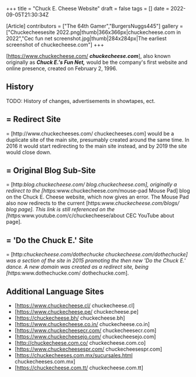 +++
title = "Chuck E. Cheese Website"
draft = false
tags = []
date = 2022-09-05T21:30:34Z

[Article]
contributors = ["The 64th Gamer","BurgersNuggs445"]
gallery = ["Chuckecheesesite 2022.png|thumb|366x366px|chuckecheese.com in 2022","Cec fun net screenshot.jpg|thumb|284x284px|The earliest screenshot of chuckecheese.com"]
+++

[https://www.chuckecheese.com/ <b><i>chuckecheese.com</b></i>], also known originally as <b><i>Chuck E.'s Fun Net,</b></i> would be the company's first website and online presence, created on February 2, 1996.

<h2> History </h2>

TODO: History of changes, advertisements in showtapes, ect.

<h2>= Redirect Site </h2>=
[http://www.chuckecheeses.com/ chuckecheeses.com] would be a duplicate site of the main site, presumably created around the same time. In 2016 it would start redirecting to the main site instead, and by 2019 the site would close down.

<h2>= Original Blog Sub-Site </h2>=
[http:<i>blog.chuckecheese.com/ blog.chuckecheese.com], originally a redirect to the [https:</i>www.chuckecheese.com/mouse-pad Mouse Pad] blog on the Chuck E. Cheese website, which now gives an error. The Mouse Pad also now redirects to the current [https:<i>www.chuckecheese.com/blogs/ blog page]. This link is still referenced on the [https:</i>www.youtube.com/c/chuckecheese/about CEC YouTube about page].

<h2>= 'Do the Chuck E.' Site </h2>=
[http:<i>chuckecheese.com/dothechucke chuckecheese.com/dothechucke] was a section of the site in 2015 promoting the then new 'Do the Chuck E.' dance. A new domain was created as a redirect site, being [https:</i>www.dothechucke.com/ dothechucke.com].

<h2> Additional Language Sites </h2>

* [https://www.chuckecheese.cl/ chuckecheese.cl]
* [https://www.chuckecheese.pe/ chuckecheese.pe]
* [https://chuckecheese.bh/ chuckecheese.bh]
* [https://www.chuckecheese.co.in/ chuckecheese.co.in]
* [https://www.chuckecheesecr.com/ chuckecheesecr.com]
* [https://www.chuckecheesejo.com/ chuckecheesejo.com]
* [http://chuckecheese.com.co/ chuckecheese.com.co]
* [https://www.chuckecheesespr.com/ chuckecheesespr.com]
* [https://chuckecheeses.com.mx/sucursales.html chuckecheeses.com.mx]
* [https://chuckecheese.com.tt/ chuckecheese.com.tt]